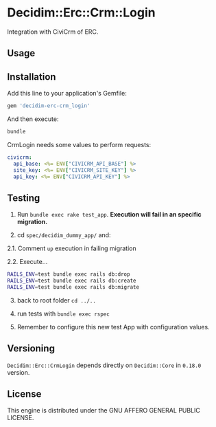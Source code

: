 # Decidim::Erc::Crm::Login

Integration with CiviCrm of ERC.

## Usage


## Installation

Add this line to your application's Gemfile:

```ruby
gem 'decidim-erc-crm_login'
```

And then execute:

```bash
bundle
```

CrmLogin needs some values to perform requests:

```yml
civicrm:
  api_base: <%= ENV["CIVICRM_API_BASE"] %>
  site_key: <%= ENV["CIVICRM_SITE_KEY"] %>
  api_key: <%= ENV["CIVICRM_API_KEY"] %>
```

## Testing

1. Run `bundle exec rake test_app`. **Execution will fail in an specific migration.**

2. cd `spec/decidim_dummy_app/` and:

  2.1. Comment `up` execution in failing migration

  2.2. Execute...
  ```bash
  RAILS_ENV=test bundle exec rails db:drop
  RAILS_ENV=test bundle exec rails db:create
  RAILS_ENV=test bundle exec rails db:migrate
  ```
3. back to root folder `cd ../..`

4. run tests with `bundle exec rspec`

5. Remember to configure this new test App with configuration values.

## Versioning

`Decidim::Erc::CrmLogin` depends directly on `Decidim::Core` in `0.18.0` version.

## License

This engine is distributed under the GNU AFFERO GENERAL PUBLIC LICENSE.
